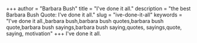 +++
author = "Barbara Bush"
title = "I've done it all."
description = "the best Barbara Bush Quote: I've done it all."
slug = "ive-done-it-all"
keywords = "I've done it all.,barbara bush,barbara bush quotes,barbara bush quote,barbara bush sayings,barbara bush saying,quotes, sayings,quote, saying, motivation"
+++
I've done it all.
